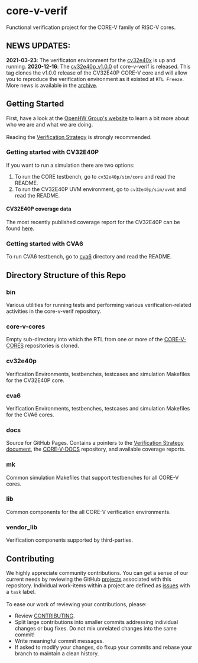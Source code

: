 # core-v-verif
Functional verification project for the CORE-V family of RISC-V cores.

## NEWS UPDATES:
**2021-03-23**: The verificaton environment for the [cv32e40x](https://github.com/openhwgroup/cv32e40x) is up and running.
**2020-12-16**: The [cv32e40p_v1.0.0](https://github.com/openhwgroup/core-v-verif/releases/tag/22dc5fc) of core-v-verif is released.
This tag clones the v1.0.0 release of the CV32E40P CORE-V core and will allow you to reproduce the verification environment as it existed at `RTL Freeze`.
<br>
More news is available in the [archive](https://github.com/openhwgroup/core-v-verif/blob/master/NEWS_ARCHIVE.md).

## Getting Started
First, have a look at the [OpenHW Group's website](https://www.openhwgroup.org) to learn a bit more about who we are and what we are doing.  
<br>
Reading the [Verification Strategy](https://core-v-docs-verif-strat.readthedocs.io/en/latest/) is strongly recommended.

### Getting started with CV32E40P
If you want to run a simulation there are two options:
1. To run the CORE testbench, go to `cv32e40p/sim/core` and read the README.
2. To run the CV32E40P UVM environment, go to `cv32e40p/sim/uvmt` and read the README.

#### CV32E40P coverage data
The most recently published coverage report for the CV32E40P can be found [here](https://openhwgroup.github.io/core-v-verif/).

### Getting started with CVA6
To run CVA6 testbench, go to [cva6](cva6) directory and read the README.

## Directory Structure of this Repo
### bin
Various utilities for running tests and performing various verification-related activities in the core-v-verif repository.

### core-v-cores
Empty sub-directory into which the RTL from one or more of the [CORE-V-CORES](https://github.com/openhwgroup/core-v-cores) repositories is cloned.

### cv32e40p
Verification Environments, testbenches, testcases and simulation Makefiles for the CV32E40P core.

### cva6
Verification Environments, testbenches, testcases and simulation Makefiles for the CVA6 cores.

### docs
Source for GitHub Pages.
Contains a pointers to the [Verification Strategy document](https://core-v-docs-verif-strat.readthedocs.io/en/latest/), the [CORE-V-DOCS](https://github.com/openhwgroup/core-v-docs) repository, and available coverage reports.

### mk
Common simulation Makefiles that support testbenches for all CORE-V cores.

### lib
Common components for the all CORE-V verification environments.

### vendor_lib
Verification components supported by third-parties.

## Contributing
We highly appreciate community contributions. You can get a sense of our current needs by reviewing the GitHub
[projects](https://github.com/openhwgroup/core-v-verif/projects) associated with this repository.   Individual work-items
within a project are defined as [issues](https://github.com/openhwgroup/core-v-verif/issues) with a `task` label.
<br><br>To ease our work of reviewing your contributions, please:

* Review [CONTRIBUTING](https://github.com/openhwgroup/core-v-verif/blob/master/CONTRIBUTING.md).
* Split large contributions into smaller commits addressing individual changes or bug fixes.
Do not mix unrelated changes into the same commit!
* Write meaningful commit messages.
* If asked to modify your changes, do fixup your commits and rebase your branch to maintain a clean history.
